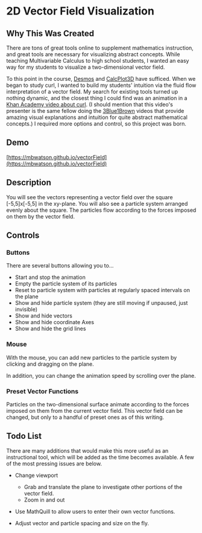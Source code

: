 # 2D Vector Field Visualization

## Why This Was Created

There are tons of great tools online to supplement mathematics instruction, and great tools are necessary for visualizing abstract concepts. While teaching Multivariable Calculus to high school students, I wanted an easy way for my students to visualize a two-dimensional vector field.

To this point in the course, [Desmos](http:///www.desmos.com/calculator) and  [CalcPlot3D](http://web.monroecc.edu/manila/webfiles/pseeburger/CalcPlot3D/) have sufficed. When we began to study curl, I wanted to build my students' intuition via the fluid flow interpretation of a vector field. My search for existing tools turned up nothing dynamic, and the closest thing I could find was an animation in a [Khan Academy video about curl](https://www.khanacademy.org/math/multivariable-calculus/multivariable-derivatives/curl-grant-videos/v/2d-curl-intuition). (I should mention that this video's presenter is the same fellow doing the [3Blue1Brown](http://www.3blue1brown.com/) videos that provide amazing visual explanations and intuition for quite abstract mathematical concepts.)
I required more options and control, so this project was born.

## Demo

[https://mbwatson.github.io/vectorField](https://mbwatson.github.io/vectorField)

## Description

You will see the vectors representing a vector field over the square [-5,5]x[-5,5] in the xy-plane. You will also see a particle system arranged evenly about the square. The particles flow according to the forces imposed on them by the vector field.

## Controls

### Buttons

There are several buttons allowing you to...

* Start and stop the animation
* Empty the particle system of its particles
* Reset to particle system with particles at regularly spaced intervals on the plane
* Show and hide particle system (they are still moving if unpaused, just invisible)
* Show and hide vectors
* Show and hide coordinate Axes
* Show and hide the grid lines

### Mouse

With the mouse, you can add new particles to the particle system by clicking and dragging on the plane.

In addition, you can change the animation speed by scrolling over the plane.

### Preset Vector Functions

Particles on the two-dimensional surface animate according to the forces imposed on them from the current vector field. This vector field can be changed, but only to a handful of preset ones as of this writing.

## Todo List

There are many additions that would make this more useful as an instructional tool, which will be added as the time becomes available. A few of the most pressing issues are below.

* Change viewport
  * Grab and translate the plane to investigate other portions of the vector field.
  * Zoom in and out

* Use MathQuill to allow users to enter their own vector functions.
* Adjust vector and particle spacing and size on the fly.
